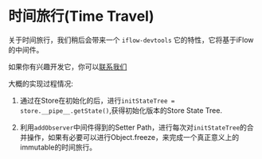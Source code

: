 # 时间旅行(Time Travel)

关于时间旅行，我们稍后会带来一个 `iflow-devtools` 它的特性，它将基于iFlow的中间件。

如果你有兴趣开发它，你可以[联系我们](https://github.com/unadlib/iflow/issues)

大概的实现过程情况:

1. 通过在Store在初始化的后，进行`initStateTree = store.__pipe__.getState()`,获得初始化版本的Store State Tree.

2. 利用`addObserver`中间件得到的Setter Path，进行每次对`initStateTree`的合并操作，如果有必要可以进行Object.freeze，来完成一个真正意义上的immutable的时间旅行。